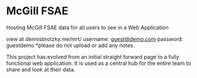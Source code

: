 # McGill FSAE
Hosting McGill FSAE data for all users to see in a Web Application

view at dennisbrotzky.me/mrt/
username: guest@demo.com
password: guestdemo
*please do not upload or add any notes. 

This project has evolved from an initial straight forward page to a fully functional web application. It is used as a central hub for the entire team to share and look at their data. 

